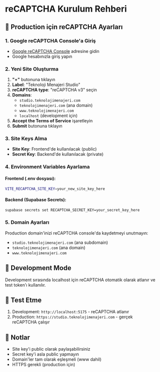 # reCAPTCHA Kurulum Rehberi

## 🚀 Production için reCAPTCHA Ayarları

### 1. Google reCAPTCHA Console'a Giriş
- [Google reCAPTCHA Console](https://www.google.com/recaptcha/admin) adresine gidin
- Google hesabınızla giriş yapın

### 2. Yeni Site Oluşturma
1. **"+"** butonuna tıklayın
2. **Label**: "Teknoloji Menajeri Studio"
3. **reCAPTCHA type**: "reCAPTCHA v3" seçin
4. **Domains**: 
   - `studio.teknolojimenajeri.com`
   - `teknolojimenajeri.com` (ana domain)
   - `www.teknolojimenajeri.com`
   - `localhost` (development için)
5. **Accept the Terms of Service** işaretleyin
6. **Submit** butonuna tıklayın

### 3. Site Keys Alma
- **Site Key**: Frontend'de kullanılacak (public)
- **Secret Key**: Backend'de kullanılacak (private)

### 4. Environment Variables Ayarlama

#### Frontend (.env dosyası):
```bash
VITE_RECAPTCHA_SITE_KEY=your_new_site_key_here
```

#### Backend (Supabase Secrets):
```bash
supabase secrets set RECAPTCHA_SECRET_KEY=your_secret_key_here
```

### 5. Domain Ayarları
Production domain'inizi reCAPTCHA console'da kaydetmeyi unutmayın:
- `studio.teknolojimenajeri.com` (ana subdomain)
- `teknolojimenajeri.com` (ana domain)
- `www.teknolojimenajeri.com`

## 🧪 Development Mode
Development sırasında localhost için reCAPTCHA otomatik olarak atlanır ve test token'ı kullanılır.

## 🔧 Test Etme
1. Development: `http://localhost:5175` - reCAPTCHA atlanır
2. Production: `https://studio.teknolojimenajeri.com` - gerçek reCAPTCHA çalışır

## 📝 Notlar
- Site key'i public olarak paylaşabilirsiniz
- Secret key'i asla public yapmayın
- Domain'ler tam olarak eşleşmeli (www dahil)
- HTTPS gerekli (production için)
